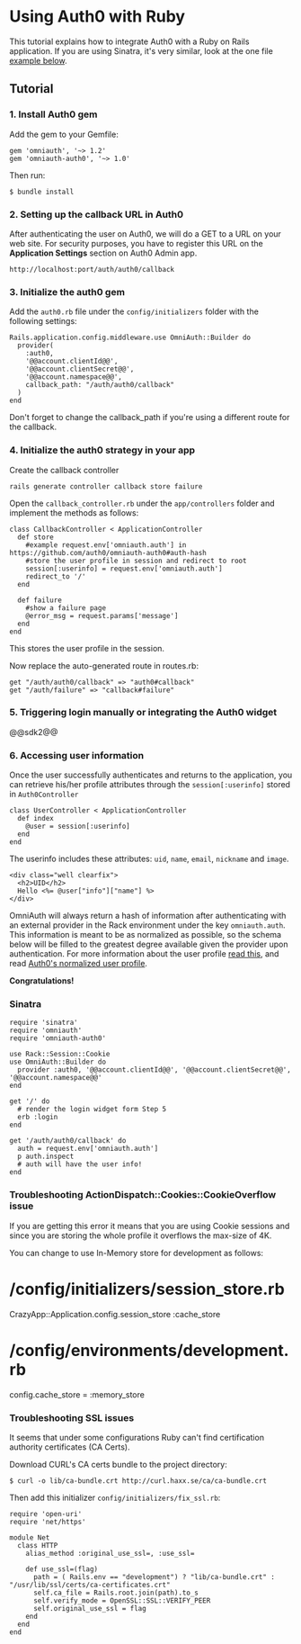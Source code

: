 # Using Auth0 with Ruby

This tutorial explains how to integrate Auth0 with a Ruby on Rails application. If you are using Sinatra, it's very similar, look at the one file [example below](#8).

## Tutorial

### 1. Install Auth0 gem

Add the gem to your Gemfile:

    gem 'omniauth', '~> 1.2'
    gem 'omniauth-auth0', '~> 1.0'

Then run:

    $ bundle install

### 2. Setting up the callback URL in Auth0

<div class="setup-callback">
<p>After authenticating the user on Auth0, we will do a GET to a URL on your web site. For security purposes, you have to register this URL  on the <strong>Application Settings</strong> section on Auth0 Admin app.</p>

<pre><code>http://localhost:port/auth/auth0/callback</pre></code>
</div>

### 3. Initialize the auth0 gem

Add the `auth0.rb` file under the `config/initializers` folder with the following settings:

    Rails.application.config.middleware.use OmniAuth::Builder do
      provider(
        :auth0,
        '@@account.clientId@@',
        '@@account.clientSecret@@',
        '@@account.namespace@@',
        callback_path: "/auth/auth0/callback"
      )
    end

Don't forget to change the callback_path if you're using a different route for the callback.

### 4. Initialize the auth0 strategy in your app

Create the callback controller

    rails generate controller callback store failure

Open the `callback_controller.rb` under the `app/controllers` folder and implement the methods as follows:

    class CallbackController < ApplicationController
      def store
        #example request.env['omniauth.auth'] in https://github.com/auth0/omniauth-auth0#auth-hash
        #store the user profile in session and redirect to root
        session[:userinfo] = request.env['omniauth.auth']
        redirect_to '/'
      end

      def failure
        #show a failure page
        @error_msg = request.params['message']
      end
    end

This stores the user profile in the session.

Now replace the auto-generated route in routes.rb:

    get "/auth/auth0/callback" => "auth0#callback"
    get "/auth/failure" => "callback#failure"

### 5. Triggering login manually or integrating the Auth0 widget

@@sdk2@@

### 6. Accessing user information

Once the user successfully authenticates and returns to the application, you can retrieve his/her profile attributes through the `session[:userinfo]` stored in `Auth0Controller`

    class UserController < ApplicationController
      def index
        @user = session[:userinfo]
      end
    end

The userinfo includes these attributes: `uid`, `name`, `email`, `nickname` and `image`.

    <div class="well clearfix">
      <h2>UID</h2>
      Hello <%= @user["info"]["name"] %>
    </div>

OmniAuth will always return a hash of information after authenticating with an external provider in the Rack environment under the key `omniauth.auth`. This information is meant to be as normalized as possible, so the schema below will be filled to the greatest degree available given the provider upon authentication. For more information about the user profile [read this](https://github.com/intridea/omniauth/wiki/Auth-Hash-Schema), and read [Auth0's normalized user profile](user-profile).

**Congratulations!**

### Sinatra

    require 'sinatra'
    require 'omniauth'
    require 'omniauth-auth0'

    use Rack::Session::Cookie
    use OmniAuth::Builder do
      provider :auth0, '@@account.clientId@@', '@@account.clientSecret@@', '@@account.namespace@@'
    end

    get '/' do
      # render the login widget form Step 5
      erb :login
    end

    get '/auth/auth0/callback' do
      auth = request.env['omniauth.auth']
      p auth.inspect
      # auth will have the user info!
    end

### Troubleshooting ActionDispatch::Cookies::CookieOverflow issue

If you are getting this error it means that you are using Cookie sessions and since you are storing the whole profile it overflows the max-size of 4K.

You can change to use In-Memory store for development as follows:

  # /config/initializers/session_store.rb
  CrazyApp::Application.config.session_store :cache_store

  # /config/environments/development.rb
  config.cache_store = :memory_store

### Troubleshooting SSL issues

It seems that under some configurations Ruby can't find certification authority certificates (CA Certs).

Download CURL's CA certs bundle to the project directory:

    $ curl -o lib/ca-bundle.crt http://curl.haxx.se/ca/ca-bundle.crt

Then add this initializer `config/initializers/fix_ssl.rb`:

    require 'open-uri'
    require 'net/https'

    module Net
      class HTTP
        alias_method :original_use_ssl=, :use_ssl=

        def use_ssl=(flag)
          path = ( Rails.env == "development") ? "lib/ca-bundle.crt" : "/usr/lib/ssl/certs/ca-certificates.crt"
          self.ca_file = Rails.root.join(path).to_s
          self.verify_mode = OpenSSL::SSL::VERIFY_PEER
          self.original_use_ssl = flag
        end
      end
    end
